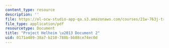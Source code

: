 ```yaml
---
content_type: resource
description: ''
file: https://ol-ocw-studio-app-qa.s3.amazonaws.com/courses/21w-763j-transmedia-storytelling-modern-science-fiction-spring-2014/0171a48938a7b210788bbb88ce74ec0d_MIT21W_763JS14_Projct_doc2.pdf
file_type: application/pdf
resourcetype: Document
title: "Project Helheim \u2013 Document 2"
uid: 0171a489-38a7-b210-788b-bb88ce74ec0d
---
```

